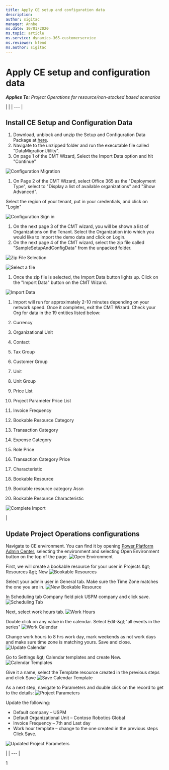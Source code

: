 ```yaml
---
title: Apply CE setup and configuration data 
description: 
author: sigitac
manager: Annbe
ms.date: 10/01/2020
ms.topic: article
ms.service: dynamics-365-customerservice
ms.reviewer: kfend 
ms.author: sigitac
---
```


# Apply CE setup and configuration data

_**Applies To:** Project Operations for resource/non-stocked based scenarios_

|
 |
| --- |

## Install CE Setup and Configuration Data

1. Download, unblock and unzip the Setup and Configuration Data Package at [here](https://download.microsoft.com/download/1/3/4/1349369c-6209-42b7-b3b4-5be0e67cacd8/ProjOpsSampleSetupData-%20Integrated%20UR1.zip).
2. Navigate to the unzipped folder and run the executable file called &quot;DataMigrationUtility&quot;.
3. On page 1 of the CMT Wizard, Select the Import Data option and hit &quot;Continue&quot;

![Configuration Migration](1ConfigurationMigration.png)

1. On Page 2 of the CMT Wizard, select Office 365 as the &quot;Deployment Type&quot;, select to &quot;Display a list of available organizations&quot; and &quot;Show Advanced&quot;.

Select the region of your tenant, put in your credentials, and click on &quot;Login&quot;

![Configuration Sign in](2ConfigurationSignin.png)

1. On the next page 3 of the CMT wizard, you will be shown a list of Organizations on the Tenant. Select the Organization into which you would like to import the demo data and click on Login.
2. On the next page 4 of the CMT wizard, select the zip file called &quot;SampleSetupAndConfigData&quot; from the unpacked folder.

![Zip File Selection](3ZipFile.png)

![Select a file](4SelectAFile.png)

1. Once the zip file is selected, the Import Data button lights up. Click on the &quot;Import Data&quot; button on the CMT Wizard.

![Import Data](5ImportData.png)

1. Import will run for approximately 2-10 minutes depending on your network speed. Once it completes, exit the CMT Wizard. Check your Org for data in the 19 entities listed below:

1. Currency
2. Organizational Unit
3. Contact
4. Tax Group
5. Customer Group
6. Unit
7. Unit Group
8. Price List
9. Project Parameter Price List
10. Invoice Frequency
11. Bookable Resource Category
12. Transaction Category
13. Expense Category
14. Role Price
15. Transaction Category Price
16. Characteristic
17. Bookable Resource
18. Bookable resource category Assn
19. Bookable Resource Characteristic

![Complete Import](6CompleteImport.png)

|
## Update Project Operations configurations

Navigate to CE environment. You can find it by opening [Power Platform Admin Center](https://admin.powerplatform.microsoft.com/environments), selecting the environment and selecting Open Environment button on the top of the page. 
![Open Environment](7OpenEnvironment.png)

First, we will create a bookable resource for your user in Projects \&gt; Resources \&gt; New 
![Bookable Resources](8BookableResources.png)

Select your admin user in General tab. Make sure the Time Zone matches the one you are in. 
![New Bookable Resource](9NewBookableResource.png)

In Scheduling tab Company field pick USPM company and click save. 
![Scheduling Tab](10SchedulingTab.png)

Next, select work hours tab. 
![Work Hours](11WorkHours.png)

Double click on any value in the calendar. Select Edit-\&gt;&quot;all events in the series&quot; 
![Work Calendar](12WorkCalendar.png)

Change work hours to 8 hrs work day, mark weekends as not work days and make sure time zone is matching yours. Save and close. 
![Update Calendar](13UpdateCalendar.png)

Go to Settings \&gt; Calendar templates and create New.
 ![Calendar Templates](14CalendarTemplates.png)
 
 Give it a name, select the Template resource created in the previous steps and click Save 
 ![Save Calendar Template](15SaveCalendarTemplate.png)
 
 As a next step, navigate to Parameters and double click on the record to get to the details: 
 ![Project Parameters](16ProjectParameters.png)
 
Update the following:
- Default company – USPM
- Default Organizational Unit – Contoso Robotics Global
- Invoice Frequency – 7th and Last day
- Work hour template – change to the one created in the previous steps
Click Save. 

![Updated Project Parameters](17UpdatedProjectParameters.png)

 |
| --- |

1
